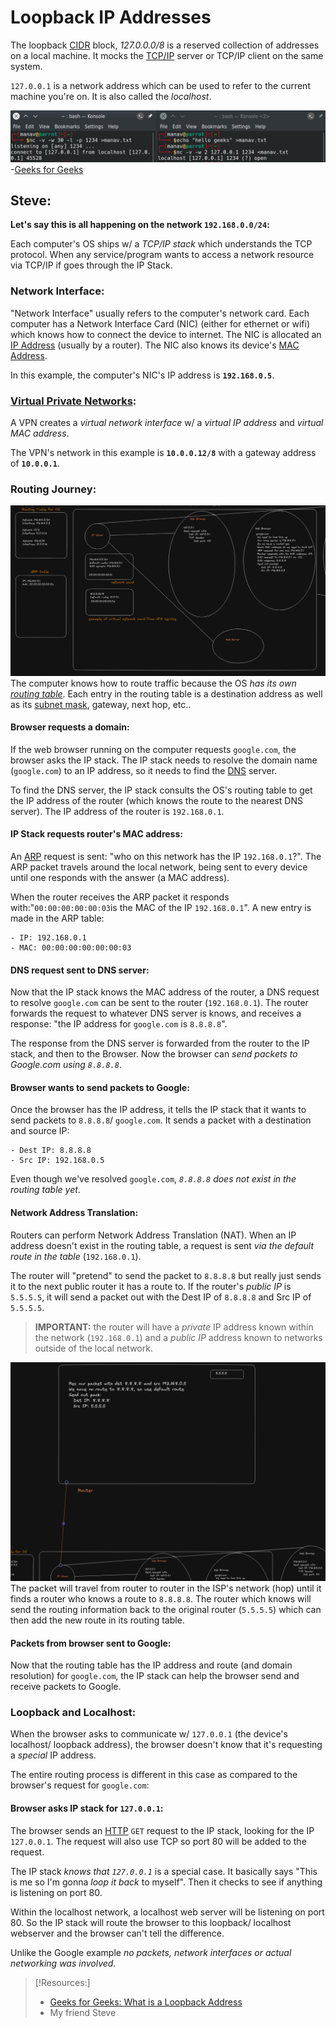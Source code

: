
# Loopback IP Addresses
The loopback [CIDR](/networking/routing/CIDR.md) block, *127.0.0.0/8* is a reserved collection of addresses on a local machine. It mocks the [TCP/IP](/networking/protocols/TCP.md) server or TCP/IP client on the same system.

`127.0.0.1` is a network address which can be used to refer to the current machine you're on. It is also called the *localhost*.

![](/networking/networking-pics/loopback-1.png)
-[Geeks for Geeks](https://www.geeksforgeeks.org/what-is-a-loopback-address/)

## Steve:
**Let's say this is all happening on the network `192.168.0.0/24`:**

Each computer's OS ships  w/ a *TCP/IP stack* which understands the TCP protocol. When any service/program wants to access a network resource via TCP/IP if goes through the IP Stack.

### Network Interface:
"Network Interface" usually refers to the computer's network card. Each computer has a Network Interface Card (NIC) (either for ethernet or wifi) which knows how to connect the device to internet. The NIC is allocated an [IP Address](/networking/OSI/IP-addresses.md) (usually by a router). The NIC also knows its device's [MAC Address](/networking/OSI/MAC-addresses.md). 

In this example, the computer's NIC's IP address is **`192.168.0.5`**.

### [Virtual Private Networks](/networking/routing/VPN.md):
A VPN creates a *virtual network interface* w/ a *virtual IP address* and *virtual MAC address*.

The VPN's network in this example is **`10.0.0.12/8`** with a gateway address of **`10.0.0.1`**.

### Routing Journey:
![](/networking/networking-pics/IP-routing-steve.png)
The computer knows how to route traffic because the OS *has its own [routing table](/networking/routing/routing-table)*. Each entry in the routing table is a destination address as well as its [subnet mask](/nested-repos/PNPT-study-guide/practical-ethical-hacking/networking/subnetting.md), gateway, next hop, etc..

#### Browser requests a domain:
If the web browser running on the computer requests `google.com`, the browser asks the IP stack. The IP stack needs to resolve the domain name (`google.com`) to an IP address, so it needs to find the [DNS](/networking/DNS/DNS.md) server.

To find the DNS server, the IP stack consults the OS's routing table to get the IP address of the router (which knows the route to the nearest DNS server). The IP address of the router is `192.168.0.1`.

#### IP Stack requests router's MAC address:
An [ARP](/networking/protocols/ARP.md) request is sent: "who on this network has the IP `192.168.0.1`?". The ARP packet travels around the local network, being sent to every device until one responds with the answer (a MAC address). 

When the router receives the ARP packet it responds with:"`00:00:00:00:00:03`is the MAC of the IP `192.168.0.1`". A new entry is made in the ARP table:
```
- IP: 192.168.0.1
- MAC: 00:00:00:00:00:00:03
```

#### DNS request sent to DNS server:
Now that the IP stack knows the MAC address of the router, a DNS request to resolve `google.com` can be sent to the router (`192.168.0.1`). The router forwards the request to whatever DNS server is knows, and receives a response: "the IP address for `google.com` is `8.8.8.8`".

The response from the DNS server is forwarded from the router to the IP stack, and then to the Browser. Now the browser can *send packets to Google.com using `8.8.8.8`*.

#### Browser wants to send packets to Google:
Once the browser has the IP address, it tells the IP stack that it wants to send packets to `8.8.8.8`/ `google.com`. It sends a packet with a destination and source IP:
```
- Dest IP: 8.8.8.8
- Src IP: 192.168.0.5
```
Even though we've resolved `google.com`, *`8.8.8.8` does not exist in the routing table yet*.

#### Network Address Translation:
Routers can perform Network Address Translation (NAT). When an IP address doesn't exist in the routing table, a request is sent *via the default route in the table* (`192.168.0.1`).

The router will "pretend" to send the packet to `8.8.8.8` but really just sends it to the next public router it has a route to. If the router's *public IP* is `5.5.5.5`, it will send a packet out with the Dest IP of `8.8.8.8` and Src IP of `5.5.5.5`.

>	**IMPORTANT:** the router will have a *private* IP address known within the network (`192.168.0.1`) and a *public IP* address known to networks outside of the local network.

![](/networking/networking-pics/IP-routing-steve-2.png)
The packet will travel from router to router in the ISP's network (hop) until it finds a router who knows a route to `8.8.8.8`. The router which knows will send the routing information back to the original router (`5.5.5.5`) which can then add the new route in its routing table.

#### Packets from browser sent to Google:
Now that the routing table has the IP address and route (and domain resolution) for `google.com`, the IP stack can help the browser send and receive packets to Google.

### Loopback and Localhost:
When the browser asks to communicate w/ `127.0.0.1` (the device's localhost/ loopback address), the browser doesn't know that it's requesting a *special* IP address.

The entire routing process is different in this case as compared to the browser's request for `google.com`:

#### Browser asks IP stack for `127.0.0.1`:
The browser sends an [HTTP](/networking/protocols/HTTP.md) `GET` request to the IP stack, looking for the IP `127.0.0.1`. The request will also use TCP so port 80 will be added to the request.

The IP stack *knows that `127.0.0.1`* is a special case. It basically says "This is me so I'm gonna *loop it back* to myself". Then it checks to see if anything is listening on port 80.

Within the localhost network, a localhost web server will be listening on port 80. So the IP stack will route the browser to this loopback/ localhost webserver and the browser can't tell the difference.

Unlike the Google example *no packets, network interfaces or actual networking was involved.*

>[!Resources:]
> - [Geeks for Geeks: What is a Loopback Address](https://www.geeksforgeeks.org/what-is-a-loopback-address/)
> - My friend Steve
